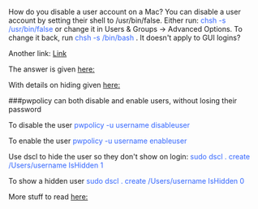How do you disable a user account on a Mac?
You can disable a user account by setting their shell to /usr/bin/false. Either run: 
	<span style="color: #3366ff;">chsh -s /usr/bin/false <username></span>
	or change it in Users & Groups → Advanced Options. To change it back, 
	run <span style="color: #3366ff;">chsh -s /bin/bash <username></span> . It doesn't apply to GUI logins?

Another link:
[Link](https://apple.stackexchange.com/questions/135184/how-to-disable-account-on-os-x-mavericks#:~:text=You%20can%20disable%20a%20user,bin%2Fbash%20.&text=I%20was%20aware%20of%20this,also%20apply%20to%20GUI%20logins%3F)

The answer is given [here:](https://serverfault.com/questions/61214/how-can-i-disable-a-user-account-from-the-cli-with-mac-os-x-server#new-answer)

With details on hiding given [here:](https://support.apple.com/en-au/ht203998)

###pwpolicy can both disable and enable users, without losing their password

To disable the user
<span style="color: #3366ff;">pwpolicy -u username disableuser</span>

To enable the user
<span style="color: #3366ff;">pwpolicy -u username enableuser</span>

Use dscl to hide the user so they don't show on login:
<span style="color: #3366ff;">sudo dscl . create /Users/username IsHidden 1</span>

To show a hidden user
<span style="color: #3366ff;">sudo dscl . create /Users/username IsHidden 0</span>

More stuff to read [here:](https://serverfault.com/questions/61214/how-can-i-disable-a-user-account-from-the-cli-with-mac-os-x-server#new-answer)


